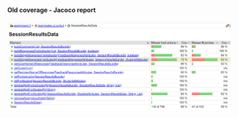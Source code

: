 #### Old coverage - Jacoco report

<a href="/improved_coverage/function1/jacoco_report_old">
    <img alt="Last Commit" src="old_cov.png">
</a>
